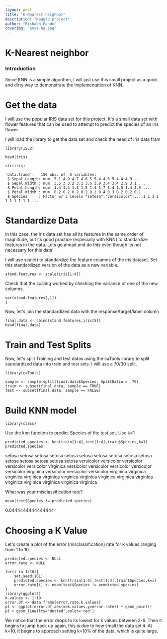 ```yaml
---
layout: post
title: "K-Nearest neighbor"
description: "Kaggle project"
author: "Rishabh Pande"
coverImg: "post-bg.jpg"
---
```


# K-Nearest neighbor

### Introduction

Since KNN is a simple algorithm, I will just use this small project as a quick and dirty
way to demonstrate the implementation of KNN. 

# Get the data

I will use the popular IRIS data set for this project. It's a small data set with flower 
features that can be used to attempt to predict the species of an iris flower.

I will load the library to get the data set and check the head of iris data fram

```
library(ISLR)

head(iris)

```

```
str(iris)

'data.frame':	150 obs. of  5 variables:
 $ Sepal.Length: num  5.1 4.9 4.7 4.6 5 5.4 4.6 5 4.4 4.9 ...
 $ Sepal.Width : num  3.5 3 3.2 3.1 3.6 3.9 3.4 3.4 2.9 3.1 ...
 $ Petal.Length: num  1.4 1.4 1.3 1.5 1.4 1.7 1.4 1.5 1.4 1.5 ...
 $ Petal.Width : num  0.2 0.2 0.2 0.2 0.2 0.4 0.3 0.2 0.2 0.1 ...
 $ Species     : Factor w/ 3 levels "setosa","versicolor",..: 1 1 1 1 1 1 1 1 1 1 ...
```

# Standardize Data

In this case, the iris data set has all its features in the same order of magnitude, but 
its good practice (especially with KNN) to standardize features in the data. Lets go 
ahead and do this even though its not necessary for this data!

I will use scale() to standardize the feature columns of the iris dataset. Set this 
standardized version of the data as a new variable.


```
stand.features <- scale(iris[1:4])
```

Check that the scaling worked by checking the variance of one of the new columns.


```
var(stand.features[,1])
1
```


Now, let's join the standardized data with the response/target/label column 

```
final.data <- cbind(stand.features,iris[5])
head(final.data)
```

# Train and Test Splits

Now, let's split Training and test datas using the caTools library to split 
standardized data into train and test sets. I will use a 70/30 split.

```
library(caTools)

sample <- sample.split(final.data$Species, SplitRatio = .70)
train <- subset(final.data, sample == TRUE)
test <- subset(final.data, sample == FALSE)

```

# Build KNN model

```
library(class)

```

Use the knn function to predict Species of the test set. Use k=1

```
predicted.species <- knn(train[1:4],test[1:4],train$Species,k=1)
predicted.species

```
setosa setosa setosa setosa setosa setosa setosa setosa setosa setosa setosa setosa 
setosa setosa setosa versicolor versicolor versicolor versicolor versicolor virginica 
versicolor versicolor versicolor versicolor versicolor virginica versicolor versicolor 
versicolor virginica virginica virginica virginica virginica virginica virginica 
virginica virginica virginica virginica virginica virginica virginica virginica


What was your misclassification rate?

```
mean(test$Species != predicted.species)

```

0.0444444444444444

# Choosing a K Value

Let's create a plot of the error (misclassification) rate for k values ranging from 
1 to 10.

```
predicted.species <- NULL
error.rate <- NULL

for(i in 1:10){
    set.seed(101)
    predicted.species <- knn(train[1:4],test[1:4],train$Species,k=i)
    error.rate[i] <- mean(test$Species != predicted.species)
}
library(ggplot2)
k.values <- 1:10
error.df <- data.frame(error.rate,k.values)
pl <- ggplot(error.df,aes(x=k.values,y=error.rate)) + geom_point()
pl + geom_line(lty="dotted",color='red')
```










We notice that the error drops to its lowest for k values between 2-6. 
Then it begins to jump back up again, this is due to how small the data set it. At k=10, 
it begins to approach setting k=10% of the data, which is quite large.









